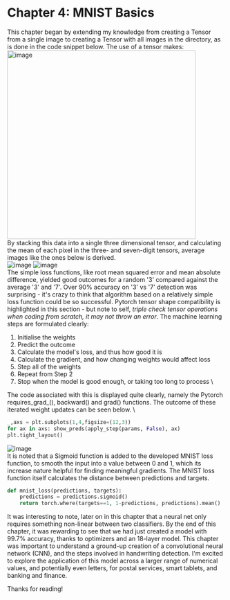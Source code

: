 # Chapter 4: MNIST Basics
This chapter began by extending my knowledge from creating a Tensor from a single image to creating a Tensor with all images in the directory,
as is done in the code snippet below. The use of a tensor makes:\
<img width="436" alt="image" src="https://github.com/bree-hoff/bree-hoff.github.io/assets/111101248/77c83292-f02b-4405-a106-67298e1f1eea"> \
By stacking this data into a single three dimensional tensor, and calculating the mean of each pixel in the three- and seven-digit tensors, 
average images like the ones below is derived.\
![image](https://github.com/bree-hoff/bree-hoff.github.io/assets/111101248/f2bd6b2f-057b-493e-94c6-edd7e41399d3)
![image](https://github.com/bree-hoff/bree-hoff.github.io/assets/111101248/64bfbbb4-9e06-481a-90c9-a9d27036be92) \
The simple loss functions, like root mean squared error and mean absolute difference, yielded good outcomes for a random '3' compared against 
the average '3' and '7'. Over 90% accuracy on '3' vs '7' detection was surprising - it's crazy to think that algorithm based on a relatively
simple loss function could be so successful. Pytorch tensor shape compatibility is highlighted in this section - but note to self, *triple check 
tensor operations when coding from scratch, it may not throw an error*. 
The machine learning steps are formulated clearly:
1. Initialise the weights
2. Predict the outcome
3. Calculate the model's loss, and thus how good it is
4. Calculate the gradient, and how changing weights would affect loss
5. Step all of the weights
6. Repeat from Step 2
7. Stop when the model is good enough, or taking too long to process \

The code associated with this is displayed quite clearly, namely the Pytorch requires_grad_(), backward() and grad() functions. The outcome
of these iterated weight updates can be seen below. \
```python
_,axs = plt.subplots(1,4,figsize=(12,3))
for ax in axs: show_preds(apply_step(params, False), ax)
plt.tight_layout()
```
![image](https://github.com/bree-hoff/bree-hoff.github.io/assets/111101248/500fa82d-43ed-416e-80cf-ea0dd8681c99) \
It is noted that a Sigmoid function is added to the developed MNIST loss function, to smooth the input into a value between 0 and 1,
which its increase nature helpful for finding meaningful gradients. The MNIST loss function itself calculates the distance between 
predictions and targets.
```python
def mnist_loss(predictions, targets):
    predictions = predictions.sigmoid()
    return torch.where(targets==1, 1-predictions, predictions).mean()
```
It was interesting to note, later on in this chapter that a neural net only requires something non-linear between two classifiers.
By the end of this chapter, it was rewarding to see that we had just created a model with 99.7% accuracy, thanks to optimizers
and an 18-layer model. 
This chapter was important to understand a ground-up creation of a convolutional neural network (CNN), and the steps involved in handwriting
detection. I'm excited to explore the application of this model across a larger range of numerical values, and potentially even letters,
for postal services, smart tablets, and banking and finance.

Thanks for reading!
